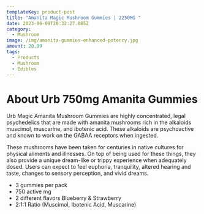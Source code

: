 ```yaml
---
templateKey: product-post
title: "Amanita Magic Mushroom Gummies | 2250MG "
date: 2023-06-09T20:32:27.085Z
category:
  - Mushroom
image: /img/amanita-gummies-enhanced-potency.jpg
amount: 20.99
tags:
  - Products
  - Mushroom
  - Edibles
---
```

# **About Urb 750mg Amanita Gummies**



Urb Magic Amanita Mushroom Gummies are highly concentrated, legal psychedelics that are made with amanita mushrooms rich in the alkaloids muscimol, muscarine, and ibotenic acid. These alkaloids are psychoactive and known to work on the GABAA receptors when ingested.

These mushrooms have been taken for centuries in native cultures for physical ailments and illnesses. On top of being used for these things, they also provide a unique dream-like or trippy experience when adequately dosed. Users can expect to feel euphoria, tranquility, altered hearing and taste, changes to sensory perception, and vivid dreams.



* 3 gummies per pack
* 750 active mg
* 2 different flavors Blueberry & Strawberry
* 2:1:1 Ratio (Muscimol, Ibotenic Acid, Muscarine)